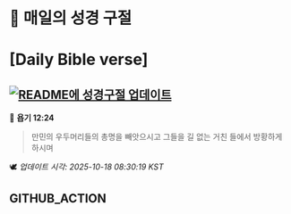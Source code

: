 # 🙏 매일의 성경 구절
# [Daily Bible verse]
## [![README에 성경구절 업데이트](https://github.com/DONGSUKA/first_test/actions/workflows/update-readme-bible.yml/badge.svg)](https://github.com/DONGSUKA/first_test/actions/workflows/update-readme-bible.yml)
<!-- START_BIBLE_VERSE -->
📖 **욥기 12:24**
> 만민의 우두머리들의 총명을 빼앗으시고 그들을 길 없는 거친 들에서 방황하게 하시며

🕊️ _업데이트 시각: 2025-10-18 08:30:19 KST_
  <!-- END_BIBLE_VERSE -->
## GITHUB_ACTION
